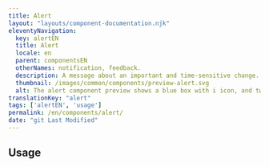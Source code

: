```yaml
---
title: Alert
layout: "layouts/component-documentation.njk"
eleventyNavigation:
  key: alertEN
  title: Alert
  locale: en
  parent: componentsEN
  otherNames: notification, feedback.
  description: A message about an important and time-sensitive change.
  thumbnail: /images/common/components/preview-alert.svg
  alt: The alert component preview shows a blue box with i icon, and two dark blue lines that represent text.
translationKey: "alert"
tags: ['alertEN', 'usage']
permalink: /en/components/alert/
date: "git Last Modified"
---
```


## Usage